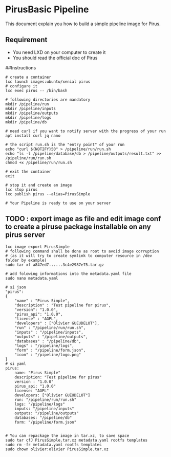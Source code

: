 # PirusBasic Pipeline

This document explain you how to build a simple pipeline image for Pirus. 

## Requirement
 * You need LXD on your computer to create it
 * You should read the official doc of Pirus

##Instructions

    # create a container
    lxc launch images:ubuntu/xenial pirus
    # configure it
    lxc exec pirus -- /bin/bash
    
    # following directories are mandatory
    mkdir /pipeline/run
    mkdir /pipeline/inputs
    mkdir /pipeline/outputs
    mkdir /pipeline/logs
    mkdir /pipeline/db
    
    # need curl if you want to notify server with the progress of your run
    apt install curl jq nano
    
    # the script run.sh is the "entry point" of your run
    echo "curl ${NOTIFY}50" > /pipeline/run/run.sh
    echo "ls -l /pipeline/database/db > /pipeline/outputs/result.txt" >> /pipeline/run/run.sh
    chmod +x /pipeline/run/run.sh
    
    # exit the container
    exit
    
    # stop it and create an image
    lxc stop pirus
    lxc publish pirus --alias=PirusSimple

    # Your Pipeline is ready to use on your server


## TODO : export image as file and edit image conf to create a piruse package installable on any pirus server

    lxc image export PirusSimple
    # following command shall be done as root to avoid image corruption 
    # (as it will try to create symlink to computer resource in /dev folder by example)
    sudo tar xf a847ed7......3c4e2987e75.tar.gz

    # add folowing informations into the metadata.yaml file
    sudo nano metadata.yaml
    
    # si json
    "pirus":
    {
        "name" : "Pirus Simple",
        "description" : "Test pipeline for pirus",
        "version": "1.0.0",
        "pirus_api": "1.0.0",
        "license" : "AGPL",
        "developers" : ["Olivier GUEUDELOT"],
        "run" : "/pipeline/run/run.sh",
        "inputs" : "/pipeline/inputs",
        "outputs" : "/pipeline/outputs",
        "databases" : "/pipeline/db",
        "logs" : "/pipeline/logs",
        "form" : "/pipeline/form.json",
        "icon" : "/pipeline/logo.png"
    }
    # si yaml
    pirus:
        name: "Pirus Simple"
        description: "Test pipeline for pirus"
        version : "1.0.0"
        pirus_api: "1.0.0"
        license: "AGPL"
        developers: ["Olivier GUEUDELOT"]
        run: "/pipeline/run/run.sh"
        logs: "/pipeline/logs"
        inputs: "/pipeline/inputs"
        outputs: "/pipeline/outputs"
        databases: "/pipeline/db"
        form: "/pipeline/form.json"

    
    # You can repackage the image in tar.xz, to save space
    sudo tar cfJ PirusSimple.tar.xz metadata.yaml rootfs templates
    sudo rm -fr metadata.yaml rootfs templates
    sudo chown olivier:olivier PirusSimple.tar.xz
